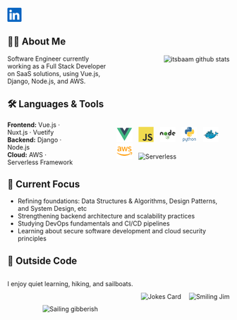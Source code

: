 <p align="left">
  <a href="https://www.linkedin.com/in/caio-mellof">
    <img height="32" alt="LinkedIn" src="assets/icons/linkedin.png" />
  </a>
</p>

## 👨‍💻 About Me

<div style="display: flex; flex-direction: row; justify-content: space-between; margin-bottom: 20px;">
  <div style="max-width: 45%;">
    Software Engineer currently working as a Full Stack Developer on SaaS solutions, using Vue.js, Django, Node.js, and AWS.
  </div>
  <div> 
    <img align="center" src="https://github-readme-stats.vercel.app/api?username=itsbaam&show_icons=true&include_all_commits=true&theme=transparent" alt="itsbaam github stats" />
  </div>
</div>

<!-- <img align="center" src="https://github-readme-stats.vercel.app/api/top-langs/?username=itsbaam&layout=compact&theme=radical" /> -->


## 🛠️ Languages & Tools

<div style="display: flex; gap: 90px; justify-content: flex-start; align-items: flex-start;">
  <div>
    <strong>Frontend:</strong> Vue.js · Nuxt.js · Vuetify<br>
    <strong>Backend:</strong> Django · Node.js<br>
    <strong>Cloud:</strong> AWS · Serverless Framework
  </div>
  
  <div style="align-self: center;">
    <img src="https://raw.githubusercontent.com/devicons/devicon/master/icons/vuejs/vuejs-original.svg" alt="Vue.js" width="35" height="35" style="margin-right: 10px;" />
    <img src="https://raw.githubusercontent.com/devicons/devicon/master/icons/javascript/javascript-original.svg" alt="JavaScript" width="35" height="35" style="margin-right: 10px;"/>
    <img src="https://raw.githubusercontent.com/devicons/devicon/master/icons/nodejs/nodejs-original-wordmark.svg" alt="Node.js" width="35" height="35" style="margin-right: 10px;" />
    <img src="https://raw.githubusercontent.com/devicons/devicon/master/icons/python/python-original-wordmark.svg" alt="Python" width="35" height="35" style="margin-right: 10px;"/>
    <img src="https://raw.githubusercontent.com/devicons/devicon/master/icons/docker/docker-original.svg" alt="Docker" width="35" height="35" style="margin-right: 10px;" />
    <img src="https://raw.githubusercontent.com/devicons/devicon/master/icons/amazonwebservices/amazonwebservices-plain-wordmark.svg" alt="AWS" width="35" height="35" style="margin-right: 10px;" />
    <img src="https://www.vectorlogo.zone/logos/serverless/serverless-icon.svg" alt="Serverless" width="35" height="35" style="margin-right: 10px;"/>
  </div>
</div>


## 🎯 Current Focus

- Refining foundations: Data Structures & Algorithms, Design Patterns, and System Design, etc  
- Strengthening backend architecture and scalability practices  
- Studying DevOps fundamentals and CI/CD pipelines  
- Learning about secure software development and cloud security principles


## 🌱 Outside Code

<div style="display: flex; flex-direction: row; justify-content: space-between; align-items: center">
  <div style="display: flex; flex-direction: column; gap: 12px; justify-content: flex-start; align-items: center;">
    <p>
      I enjoy quiet learning, hiking, and sailboats.
    </p>
    <p>
       <img src="https://media.giphy.com/media/l2Jee7fAGkBmmlsm4/giphy.gif" alt="Sailing gibberish" height="160"/>
    </p>
  </div>
  <div style="align-self: center;"> 
    <p>
      <img src="https://readme-jokes.vercel.app/api?theme=blueberry&hideBorder" alt="Jokes Card" />
    </p>
  </div>
  <div >
    <p>
       <img src="https://media.giphy.com/media/v1.Y2lkPTc5MGI3NjExdmI1a2lhNjQybmxlYWV2bHh5MTk0ajU5ZWJ6NnlvOHhqMDI5aWRzaiZlcD12MV9naWZzX3NlYXJjaCZjdD1n/QnMJm9bVR9nDa/giphy.gif" alt="Smiling Jim" height="220"/>
    </p>
  </div>
</div>

